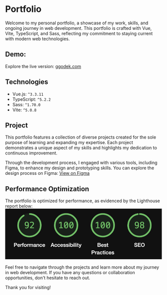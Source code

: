 # Portfolio
Welcome to my personal portfolio, a showcase of my work, skills, and ongoing journey in web development. This portfolio is crafted with Vue, Vite, TypeScript, and Sass, reflecting my commitment to staying current with modern web technologies.

## Demo: 
Explore the live version: [ggodek.com](https://www.ggodek.com/)

## Technologies
- Vue.js: `^3.3.11`
- TypeScript: `^5.2.2`
- Sass: `^1.70.0`
- Vite: `^5.0.8`

## Project
This portfolio features a collection of diverse projects created for the sole purpose of learning and expanding my expertise. Each project demonstrates a unique aspect of my skills and highlights my dedication to continuous improvement.

Through the development process, I engaged with various tools, including Figma, to enhance my design and prototyping skills. You can explore the design process on Figma: [View on Figma](https://www.figma.com/file/aVvpjRUkoPahwBNHkT1Xxc/Portfolio-v2?type=design&node-id=0%3A1&mode=design&t=AmMTWVfvjNQjtpsp-1)


## Performance Optimization
The portfolio is optimized for performance, as evidenced by the Lighthouse report below:
![Lighthouse report](public/portfolio_lighthouse.png)

Feel free to navigate through the projects and learn more about my journey in web development. If you have any questions or collaboration opportunities, don't hesitate to reach out.

Thank you for visiting!
